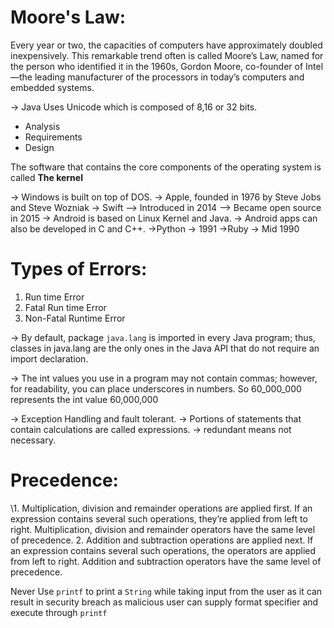 # Moore's Law:
Every year or two, the capacities of computers have
approximately doubled inexpensively. This remarkable trend
often is called Moore’s Law, named for the person who
identified it in the 1960s, Gordon Moore, co-founder of Intel
—the leading manufacturer of the processors in today’s
computers and embedded systems.

-> Java Uses Unicode which is composed of 8,16 or 32 bits.

* Analysis
* Requirements
* Design

The software that contains the core components of the operating system is called **The kernel**

-> Windows is built on top of DOS.
-> Apple, founded in 1976 by Steve Jobs and Steve Wozniak
-> Swift --> Introduced in 2014 --> Became open source in 2015
-> Android is based on Linux Kernel and Java.
-> Android apps can also be developed in C and C++.
->Python -> 1991
->Ruby -> Mid 1990

# Types of Errors:
1. Run time Error
2. Fatal Run time Error
3. Non-Fatal Runtime Error

-> By default, package `java.lang`  is imported in every Java program; thus, classes in java.lang are the only ones in the Java API that do not require an import declaration.

-> The int values you use in a program may not contain commas; however, for
readability, you can place underscores in numbers. So 60_000_000 represents the int value 60,000,000

-> Exception Handling and fault tolerant.
-> Portions of statements that contain calculations are called expressions.
-> redundant means not necessary.

# Precedence:
\1. Multiplication, division and remainder operations are applied first. If an
expression contains several such operations, they’re applied from left to
right. Multiplication, division and remainder operators have the same level
of precedence.
2. Addition and subtraction operations are applied next. If an expression
contains several such operations, the operators are applied from left to
right. Addition and subtraction operators have the same level of
precedence.

Never Use `printf` to print a `String` while taking input from the user as it can result in security breach as malicious user can supply format specifier and execute through `printf`

